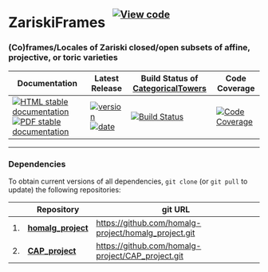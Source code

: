<!-- BEGIN HEADER -->
# ZariskiFrames&ensp;<sup><sup>[![View code][code-img]][code-url]</sup></sup>

### (Co)frames/Locales of Zariski closed/open subsets of affine, projective, or toric varieties

| Documentation | Latest Release | Build Status of [CategoricalTowers](/../../) | Code Coverage |
| ------------- | -------------- | ------------ | ------------- |
| [![HTML stable documentation][html-img]][html-url] [![PDF stable documentation][pdf-img]][pdf-url] | [![version][version-img]][version-url] [![date][date-img]][date-url] | [![Build Status][tests-img]][tests-url] | [![Code Coverage][codecov-img]][codecov-url] |

<!-- END HEADER -->

<!-- BEGIN FOOTER -->
---

### Dependencies

To obtain current versions of all dependencies, `git clone` (or `git pull` to update) the following repositories:

|    | Repository | git URL |
|--- | ---------- | ------- |
| 1. | [**homalg_project**](https://github.com/homalg-project/homalg_project#readme) | https://github.com/homalg-project/homalg_project.git |
| 2. | [**CAP_project**](https://github.com/homalg-project/CAP_project#readme) | https://github.com/homalg-project/CAP_project.git |

[html-img]: https://img.shields.io/badge/🔗%20HTML-stable-blue.svg
[html-url]: https://homalg-project.github.io/CategoricalTowers/ZariskiFrames/doc/chap0_mj.html

[pdf-img]: https://img.shields.io/badge/🔗%20PDF-stable-blue.svg
[pdf-url]: https://homalg-project.github.io/CategoricalTowers/ZariskiFrames/download_pdf.html

[version-img]: https://img.shields.io/endpoint?url=https://homalg-project.github.io/CategoricalTowers/ZariskiFrames/badge_version.json&label=🔗%20version&color=yellow
[version-url]: https://homalg-project.github.io/CategoricalTowers/ZariskiFrames/view_release.html

[date-img]: https://img.shields.io/endpoint?url=https://homalg-project.github.io/CategoricalTowers/ZariskiFrames/badge_date.json&label=🔗%20released%20on&color=yellow
[date-url]: https://homalg-project.github.io/CategoricalTowers/ZariskiFrames/view_release.html

[tests-img]: https://github.com/homalg-project/CategoricalTowers/actions/workflows/Tests.yml/badge.svg?branch=master
[tests-url]: https://github.com/homalg-project/CategoricalTowers/actions/workflows/Tests.yml?query=branch%3Amaster

[codecov-img]: https://codecov.io/gh/homalg-project/CategoricalTowers/branch/master/graph/badge.svg?flag=ZariskiFrames
[codecov-url]: https://codecov.io/gh/homalg-project/CategoricalTowers/tree/master/ZariskiFrames

[code-img]: https://img.shields.io/badge/-View%20code-blue?logo=github
[code-url]: https://github.com/homalg-project/CategoricalTowers/tree/master/ZariskiFrames#top
<!-- END FOOTER -->
